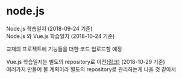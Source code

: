 # node.js

Node.js 학습일지 (2018-09-24 기준)<br>
Node.js 와 Vue.js 학습일지 (2018-10-24 기준)<br>

교재의 프로젝트에 기능들을 더한 코드 업로드할 예정<br>

Vue.js 학습일지는 별도의 repository로 이전[(링크)](https://github.com/MrKwon/vue.js) (2018-10-29 기준)<br>
여러가지 만들어 볼 계획이라 별도의 repository로 관리하는게 나을 것 같아서 
